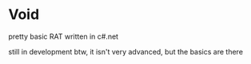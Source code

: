 # Void
pretty basic RAT written in c#.net

still in development btw, it isn't very advanced, but the basics are there
